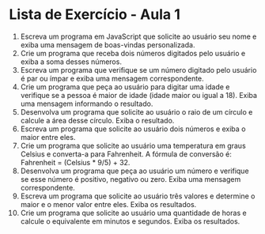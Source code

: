   # Lista de Exercício - Aula 1

1. Escreva um programa em JavaScript que solicite ao usuário seu nome e exiba uma mensagem de boas-vindas personalizada.
2. Crie um programa que receba dois números digitados pelo usuário e exiba a soma desses números.
3. Escreva um programa que verifique se um número digitado pelo usuário é par ou ímpar e exiba uma mensagem correspondente.
4. Crie um programa que peça ao usuário para digitar uma idade e verifique se a pessoa é maior de idade (idade maior ou igual a 18). Exiba uma mensagem informando o resultado.
5. Desenvolva um programa que solicite ao usuário o raio de um círculo e calcule a área desse círculo. Exiba o resultado.
6. Escreva um programa que solicite ao usuário dois números e exiba o maior entre eles.
7. Crie um programa que solicite ao usuário uma temperatura em graus Celsius e converta-a para Fahrenheit. A fórmula de conversão é: Fahrenheit = (Celsius * 9/5) + 32.
8. Desenvolva um programa que peça ao usuário um número e verifique se esse número é positivo, negativo ou zero. Exiba uma mensagem correspondente.
9. Escreva um programa que solicite ao usuário três valores e determine o maior e o menor valor entre eles. Exiba os resultados.
10. Crie um programa que solicite ao usuário uma quantidade de horas e calcule o equivalente em minutos e segundos. Exiba os resultados.
